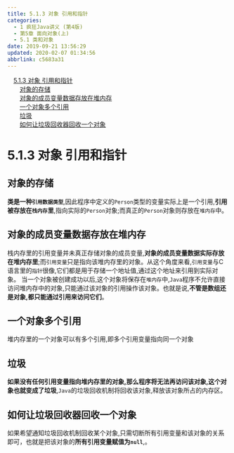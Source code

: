 ```yaml
---
title: 5.1.3 对象 引用和指针
categories: 
  - 1 疯狂Java讲义 (第4版)
  - 第5章 面向对象(上)
  - 5.1 类和对象
date: 2019-09-21 13:56:29
updated: 2020-02-07 01:34:56
abbrlink: c5683a31
---
```

<div id='my_toc'><a href="/JavaReadingNotes/c5683a31/#5-1-3-对象-引用和指针" class="header_1">5.1.3 对象 引用和指针</a>&nbsp;<br><a href="/JavaReadingNotes/c5683a31/#对象的存储" class="header_2">对象的存储</a>&nbsp;<br><a href="/JavaReadingNotes/c5683a31/#对象的成员变量数据存放在堆内存" class="header_2">对象的成员变量数据存放在堆内存</a>&nbsp;<br><a href="/JavaReadingNotes/c5683a31/#一个对象多个引用" class="header_2">一个对象多个引用</a>&nbsp;<br><a href="/JavaReadingNotes/c5683a31/#垃圾" class="header_2">垃圾</a>&nbsp;<br><a href="/JavaReadingNotes/c5683a31/#如何让垃圾回收器回收一个对象" class="header_2">如何让垃圾回收器回收一个对象</a>&nbsp;<br></div>
<style>.header_1{margin-left: 1em;}.header_2{margin-left: 2em;}.header_3{margin-left: 3em;}.header_4{margin-left: 4em;}.header_5{margin-left: 5em;}.header_6{margin-left: 6em;}</style>
<!--more-->
<script>if (navigator.platform.search('arm')==-1){document.getElementById('my_toc').style.display = 'none';}var e,p = document.getElementsByTagName('p');while (p.length>0) {e = p[0];e.parentElement.removeChild(e);}</script>

<!--end-->
<!--SSTStart-->
# 5.1.3 对象 引用和指针 #
## 对象的存储 ##
**类是一种`引用数据类型`**,因此程序中定义的`Person`类型的变量实际上是一个引用,**引用被存放在`栈内存`里**,指向实际的`Person`对象;而真正的`Person`对象则存放在`堆内存`中。
## 对象的成员变量数据存放在堆内存 ##
栈内存里的引用变量并未真正存储对象的成员变量,**对象的成员变量数据实际存放在堆内存里**;而`引用变量`只是指向该堆内存里的对象。从这个角度来看,`引用变量`与C语言里的`指针`很像,它们都是用于存储一个地址值,通过这个地址来引用到实际对象。
当一个对象被创建成功以后,这个对象将保存在`堆内存`中,`Java`程序不允许直接访问堆内存中的对象,只能通过该对象的引用操作该对象。也就是说,**不管是数组还是对象,都只能通过引用来访问它们**。
## 一个对象多个引用 ##
堆内存里的一个对象可以有多个引用,即多个引用变量指向同一个对象
## 垃圾 ##
**如果没有任何引用变量指向堆内存里的对象,那么程序将无法再访问该对象,这个对象也就变成了垃圾**,`Java`的垃圾回收机制将回收该对象,释放该对象所占的内存区。
## 如何让垃圾回收器回收一个对象 ##
如果希望通知垃圾回收机制回收某个对象,只需切断所有引用变量和该对象的关系即可，也就是把该对象的**所有引用变量赋值为`null`**,。
<!--SSTStop-->


